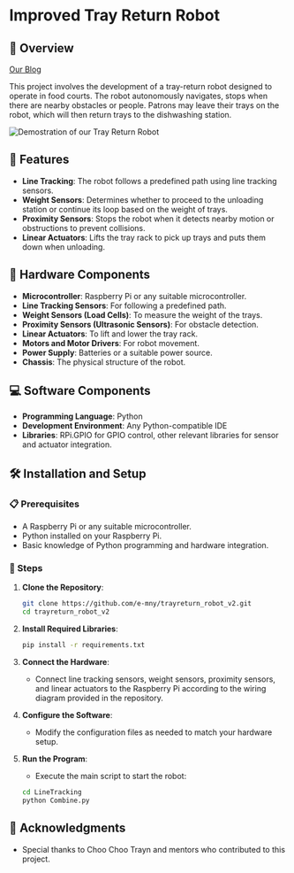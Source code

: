 # Improved Tray Return Robot

## 📙 Overview 

[Our Blog](https://blogs.ntu.edu.sg/ps9888-2021-g15/)

This project involves the development of a tray-return robot designed to operate in food courts. 
The robot autonomously navigates, stops when there are nearby obstacles or people. Patrons may leave their trays on the robot, which will then return trays to the dishwashing station.


![Demostration of our Tray Return Robot](mnt-gif.gif)


## 💯 Features

- **Line Tracking**: The robot follows a predefined path using line tracking sensors.
- **Weight Sensors**: Determines whether to proceed to the unloading station or continue its loop based on the weight of trays.
- **Proximity Sensors**: Stops the robot when it detects nearby motion or obstructions to prevent collisions.
- **Linear Actuators**: Lifts the tray rack to pick up trays and puts them down when unloading.

## 🤖 Hardware Components 

- **Microcontroller**: Raspberry Pi or any suitable microcontroller.
- **Line Tracking Sensors**: For following a predefined path.
- **Weight Sensors (Load Cells)**: To measure the weight of the trays.
- **Proximity Sensors (Ultrasonic Sensors)**: For obstacle detection.
- **Linear Actuators**: To lift and lower the tray rack.
- **Motors and Motor Drivers**: For robot movement.
- **Power Supply**: Batteries or a suitable power source.
- **Chassis**: The physical structure of the robot.

## 💻 Software Components 

- **Programming Language**: Python
- **Development Environment**: Any Python-compatible IDE
- **Libraries**: RPi.GPIO for GPIO control, other relevant libraries for sensor and actuator integration.

## 🛠️ Installation and Setup 

### 📋 Prerequisites

- A Raspberry Pi or any suitable microcontroller.
- Python installed on your Raspberry Pi.
- Basic knowledge of Python programming and hardware integration.

### 📝 Steps 

1. **Clone the Repository**:
    ```sh
    git clone https://github.com/e-mny/trayreturn_robot_v2.git
    cd trayreturn_robot_v2
    ```

2. **Install Required Libraries**:
    ```sh
    pip install -r requirements.txt
    ```

3. **Connect the Hardware**:
    - Connect line tracking sensors, weight sensors, proximity sensors, and linear actuators to the Raspberry Pi according to the wiring diagram provided in the repository.

4. **Configure the Software**:
    - Modify the configuration files as needed to match your hardware setup.

5. **Run the Program**:
    - Execute the main script to start the robot:
    ```sh
    cd LineTracking
    python Combine.py
    ```

## 🫡 Acknowledgments

- Special thanks to Choo Choo Trayn and mentors who contributed to this project.

